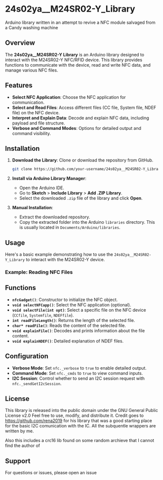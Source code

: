 # 24s02ya__M24SR02-Y_Library
 Arduino library written in an attempt to revive a NFC module salvaged from a Candy washing machine

## Overview

The **24s02ya__M24SR02-Y Library** is an Arduino library designed to interact with the M24SR02-Y NFC/RFID device. This library provides functions to communicate with the device, read and write NFC data, and manage various NFC files.

## Features

- **Select NFC Application**: Choose the NFC application for communication.
- **Select and Read Files**: Access different files (CC file, System file, NDEF file) on the NFC device.
- **Interpret and Explain Data**: Decode and explain NFC data, including payload and file structure.
- **Verbose and Command Modes**: Options for detailed output and command visibility.

## Installation

1. **Download the Library**: Clone or download the repository from GitHub.

   ```bash
   git clone https://github.com/your-username/24s02ya__M24SR02-Y_Library.git
   ```

2. **Install via Arduino Library Manager**:
   - Open the Arduino IDE.
   - Go to **Sketch** > **Include Library** > **Add .ZIP Library**.
   - Select the downloaded `.zip` file of the library and click **Open**.

3. **Manual Installation**:
   - Extract the downloaded repository.
   - Copy the extracted folder into the Arduino `libraries` directory. This is usually located in `Documents/Arduino/libraries`.

## Usage

Here's a basic example demonstrating how to use the `24s02ya__M24SR02-Y_Library` to interact with the M24SR02-Y device.

### Example: Reading NFC Files


## Functions

- **`nfcGadget()`**: Constructor to initialize the NFC object.
- **`void selectNFCapp()`**: Select the NFC application (optional).
- **`void selectFile(int opt)`**: Select a specific file on the NFC device (`CCfile`, `Systemfile`, `NDEFfile`).
- **`int readFileLength()`**: Returns the length of the selected file.
- **`char* readFile()`**: Reads the content of the selected file.
- **`void explainFile()`**: Decodes and prints information about the file content.
- **`void explainNDEF()`**: Detailed explanation of NDEF files.

## Configuration

- **Verbose Mode**: Set `nfc._verbose` to `true` to enable detailed output.
- **Command Mode**: Set `nfc._cmds` to `true` to view command inputs.
- **I2C Session**: Control whether to send an I2C session request with `nfc._sendGetI2cSession`.

## License

This library is released into the public domain under the GNU General Public License v2.0 Feel free to use, modify, and distribute it.
Credit goes to  https://github.com/rena2019 for his library that was a good starting place for the basic I2C comunication with the IC. All the subquentle wrappers are written by me.

Also this includes a crc16 lib found on some random archieve that I cannot find the author of

## Support

For questions or issues, please open an issue
